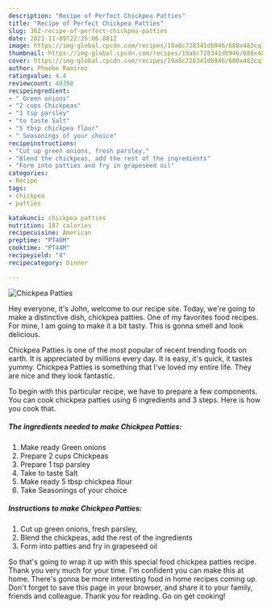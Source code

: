 ```yaml
---
description: "Recipe of Perfect Chickpea Patties"
title: "Recipe of Perfect Chickpea Patties"
slug: 362-recipe-of-perfect-chickpea-patties
date: 2021-11-09T22:25:06.881Z
image: https://img-global.cpcdn.com/recipes/19a8c728341db946/680x482cq70/chickpea-patties-recipe-main-photo.jpg
thumbnail: https://img-global.cpcdn.com/recipes/19a8c728341db946/680x482cq70/chickpea-patties-recipe-main-photo.jpg
cover: https://img-global.cpcdn.com/recipes/19a8c728341db946/680x482cq70/chickpea-patties-recipe-main-photo.jpg
author: Phoebe Ramirez
ratingvalue: 4.4
reviewcount: 40398
recipeingredient:
- " Green onions"
- "2 cups Chickpeas"
- "1 tsp parsley"
- "to taste Salt"
- "5 tbsp chickpea flour"
- " Seasonings of your choice"
recipeinstructions:
- "Cut up green onions, fresh parsley,"
- "Blend the chickpeas, add the rest of the ingredients"
- "Form into patties and fry in grapeseed oil"
categories:
- Recipe
tags:
- chickpea
- patties

katakunci: chickpea patties 
nutrition: 187 calories
recipecuisine: American
preptime: "PT40M"
cooktime: "PT44M"
recipeyield: "4"
recipecategory: Dinner

---
```



![Chickpea Patties](https://img-global.cpcdn.com/recipes/19a8c728341db946/680x482cq70/chickpea-patties-recipe-main-photo.jpg)

Hey everyone, it's John, welcome to our recipe site. Today, we're going to make a distinctive dish, chickpea patties. One of my favorites food recipes. For mine, I am going to make it a bit tasty. This is gonna smell and look delicious.

Chickpea Patties is one of the most popular of recent trending foods on earth. It is appreciated by millions every day. It is easy, it's quick, it tastes yummy. Chickpea Patties is something that I've loved my entire life. They are nice and they look fantastic.




To begin with this particular recipe, we have to prepare a few components. You can cook chickpea patties using 6 ingredients and 3 steps. Here is how you cook that.

<!--inarticleads1-->

##### The ingredients needed to make Chickpea Patties:

1. Make ready  Green onions
1. Prepare 2 cups Chickpeas
1. Prepare 1 tsp parsley
1. Take to taste Salt
1. Make ready 5 tbsp chickpea flour
1. Take  Seasonings of your choice




<!--inarticleads2-->

##### Instructions to make Chickpea Patties:

1. Cut up green onions, fresh parsley,
1. Blend the chickpeas, add the rest of the ingredients
1. Form into patties and fry in grapeseed oil




So that's going to wrap it up with this special food chickpea patties recipe. Thank you very much for your time. I'm confident you can make this at home. There's gonna be more interesting food in home recipes coming up. Don't forget to save this page in your browser, and share it to your family, friends and colleague. Thank you for reading. Go on get cooking!
